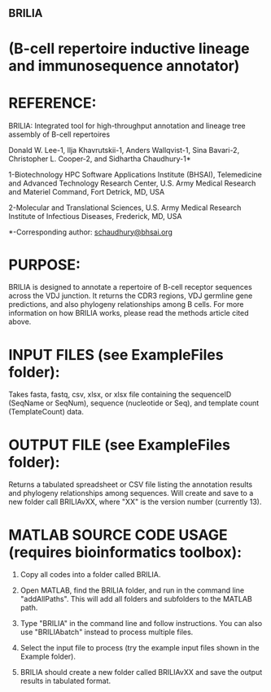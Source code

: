 ## BRILIA
# (B-cell repertoire inductive lineage and immunosequence annotator)

# REFERENCE:

BRILIA: Integrated tool for high-throughput annotation and lineage tree assembly of B-cell repertoires

Donald W. Lee-1, Ilja Khavrutskii-1, Anders Wallqvist-1, Sina Bavari-2, Christopher L. Cooper-2, and Sidhartha Chaudhury-1*

1-Biotechnology HPC Software Applications Institute (BHSAI), Telemedicine and Advanced Technology Research Center, U.S. Army Medical  Research and Materiel Command, Fort Detrick, MD, USA

2-Molecular and Translational Sciences, U.S. Army Medical Research Institute of Infectious Diseases, Frederick, MD, USA

*-Corresponding author: schaudhury@bhsai.org

# PURPOSE:

BRILIA is designed to annotate a repertoire of B-cell receptor sequences across the VDJ junction. It returns the CDR3 regions, VDJ germline gene predictions, and also phylogeny relationships among B cells. For more information on how BRILIA works, please read the methods article cited above.
  
# INPUT FILES (see ExampleFiles folder): 

Takes fasta, fastq, csv, xlsx, or xlsx file containing the sequenceID (SeqName or SeqNum), sequence (nucleotide or Seq), and template count (TemplateCount) data. 

# OUTPUT FILE (see ExampleFiles folder): 

Returns a tabulated spreadsheet or CSV file listing the annotation results and phylogeny relationships among sequences. Will create and save to a new folder call BRILIAvXX, where "XX" is the version number (currently 13).

# MATLAB SOURCE CODE USAGE (requires bioinformatics toolbox):

1) Copy all codes into a folder called BRILIA.

2) Open MATLAB, find the BRILIA folder, and run in the command line "addAllPaths". This will add all folders and subfolders to the MATLAB path. 

3) Type "BRILIA" in the command line and follow instructions. You can also use "BRILIAbatch" instead to process multiple files.

4) Select the input file to process (try the example input files shown in the Example folder). 

5) BRILIA should create a new folder called BRILIAvXX and save the output results in tabulated format.



